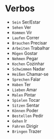 # Verbos

-   `Sein` Ser/Estar
-   `Sehen` Ver
-   `Kommen` Vir
-   `Laufen` Correr
-   `Brauchen` Precisar
-   `Arbeiten` Trabalhar
-   `Mögen` Gostar
-   `Nehmen` Pegar
-   `Kochen` Cozinhar
-   `Schwimmen` Nadar
-   `Heißen` Chamar-se
-   `Sprechen` Falar
-   `Haben` Ter
-   `Lieben` Amar
-   `Malen` Pintar
-   `Spielen` Tocar
-   `Sitzen` Sentar
-   `Können` Poder
-   `Bestellen` Pedir
-   `Gehen` Ir
-   `Fahren` Dirigir
-   `Bringen` Trazer
